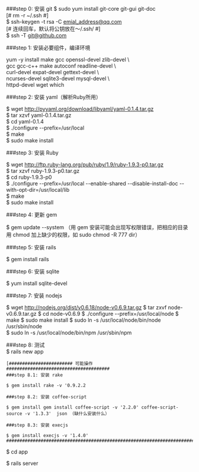 ###step 0: 安装 git
  $ sudo yum install git-core git-gui git-doc           
  	[# rm -r ~/.ssh #]                             
  $ ssh-keygen -t rsa -C emial_address@qq.com           
  	[# 连续回车，默认将公钥放在～/.ssh/ #]          
  $ ssh -T git@github.com          

###step 1: 安装必要组件，编译环境

yum -y install make gcc openssl-devel zlib-devel         \          
               gcc gcc-c++ make autoconf readline-devel  \          
               curl-devel expat-devel gettext-devel      \          
               ncurses-devel sqlite3-devel mysql-devel   \          
               httpd-devel wget which            

###step 2: 安装 yaml（解析Ruby所用）

$ wget http://pyyaml.org/download/libyaml/yaml-0.1.4.tar.gz  
$ tar xzvf yaml-0.1.4.tar.gz  
$ cd yaml-0.1.4  
$ ./configure --prefix=/usr/local  
$ make  
$ sudo make install  

###step 3: 安装 Ruby

$ wget http://ftp.ruby-lang.org/pub/ruby/1.9/ruby-1.9.3-p0.tar.gz  
$ tar xzvf ruby-1.9.3-p0.tar.gz  
$ cd ruby-1.9.3-p0  
$ ./configure --prefix=/usr/local --enable-shared --disable-install-doc --with-opt-dir=/usr/local/lib  
$ make  
$ sudo make install  

###step 4: 更新 gem

$ gem update --system 
（用 gem 安装可能会出现写权限错误，把相应的目录用 chmod 加上缺少的权限，如 sudo chmod -R 777 dir）

###step 5: 安装 rails

$ gem install rails

###step 6: 安装 sqlite

$ yum install sqlite-devel

###step 7: 安装 nodejs

$ wget http://nodejs.org/dist/v0.6.18/node-v0.6.9.tar.gz
$ tar zxvf node-v0.6.9.tar.gz
$ cd node-v0.6.9
$ ./configure --prefix=/usr/local/node
$ make 
$ sudo make install
$ sudo ln -s   /usr/local/node/bin/node  /usr/sbin/node  
$ sudo ln -s   /usr/local/node/bin/npm  /usr/sbin/npm

###step 8: 测试  
$ rails new app

	[######################## 可能操作 #######################################
	###step 8.1: 安装 rake

	$ gem install rake -v '0.9.2.2

	###step 8.2: 安装 coffee-script

	$ gem install gem install coffee-script -v '2.2.0' coffee-script-source -v '1.3.3'  json （缺什么安装什么）

	###step 8.3: 安装 execjs

	$ gem install execjs -v '1.4.0'
	###############################################################################]

$ cd app  

$ rails server
